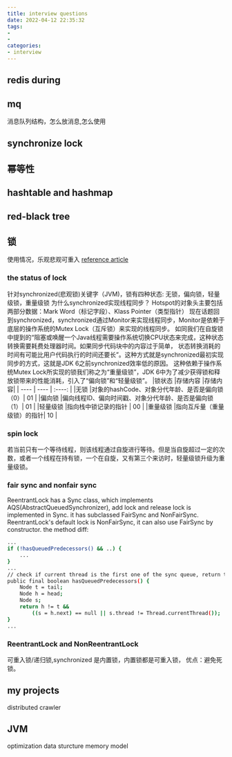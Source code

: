 ```yaml
---
title: interview questions
date: 2022-04-12 22:35:32
tags:
- 
- 
categories:
- interview
---
```

## redis during

## mq
消息队列结构，怎么放消息,怎么使用

## synchronize lock

## 幂等性

## hashtable and hashmap

## red-black tree

## 锁 
使用情况，乐观悲观可重入
[reference article](https://tech.meituan.com/2018/11/15/java-lock.html)
### the status of lock
针对synchronized(悲观锁)关键字（JVM)，锁有四种状态:
无锁，偏向锁，轻量级锁，重量级锁
为什么synchronized实现线程同步？
Hotspot的对象头主要包括两部分数据：Mark Word（标记字段）、Klass Pointer（类型指针）
现在话题回到synchronized，synchronized通过Monitor来实现线程同步，Monitor是依赖于底层的操作系统的Mutex Lock（互斥锁）来实现的线程同步。
如同我们在自旋锁中提到的“阻塞或唤醒一个Java线程需要操作系统切换CPU状态来完成，这种状态转换需要耗费处理器时间。如果同步代码块中的内容过于简单，
状态转换消耗的时间有可能比用户代码执行的时间还要长”。这种方式就是synchronized最初实现同步的方式，这就是JDK 6之前synchronized效率低的原因。
这种依赖于操作系统Mutex Lock所实现的锁我们称之为“重量级锁”，JDK 6中为了减少获得锁和释放锁带来的性能消耗，引入了“偏向锁”和“轻量级锁”。
|锁状态	|存储内容	|存储内容|
| ---- | ---- | :----: |
|无锁	|对象的hashCode、对象分代年龄、是否是偏向锁（0）|	01 |
|偏向锁   |偏向线程ID、偏向时间戳、对象分代年龄、是否是偏向锁（1）|	01 |
|轻量级锁	|指向栈中锁记录的指针	| 00 |
|重量级锁	|指向互斥量（重量级锁）的指针|	10 |

### spin lock
若当前只有一个等待线程，则该线程通过自旋进行等待。但是当自旋超过一定的次数，或者一个线程在持有锁，一个在自旋，又有第三个来访时，轻量级锁升级为重量级锁。

### fair sync and nonfair sync
ReentrantLock has a Sync class, which implements AQS(AbstractQueuedSynchronizer), add lock and release lock is implemented in Sync. it has subclassed FairSync and NonFairSync. 
ReentrantLock's default lock is NonFairSync, it can also use FairSync by constructor.
the method diff:
``` bash
...
if (!hasQueuedPredecessors() && ..) {
    ... 
}
...
// check if current thread is the first one of the sync queue, return true if it is, other wise return false
public final boolean hasQueuedPredecessors() {
    Node t = tail;
    Node h = head;
    Node s;
    return h != t &&
        ((s = h.next) == null || s.thread != Thread.currentThread());
}
... 
```
### ReentrantLock and NonReentrantLock
可重入锁/递归锁,synchronized 是内置锁，内置锁都是可重入锁， 优点：避免死锁。

## my projects
distributed crawler

## JVM
optimization data sturcture memory model

